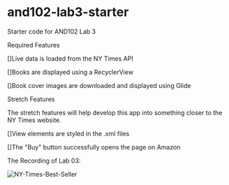 # and102-lab3-starter
Starter code for AND102 Lab 3

Required Features

  []Live data is loaded from the NY Times API
  
  []Books are displayed using a RecyclerView
  
  []Book cover images are downloaded and displayed using Glide

Stretch Features

The stretch features will help develop this app into something closer to the NY Times website.

  []View elements are styled in the .xml files
  
  []The "Buy" button successfully opens the page on Amazon

The Recording of Lab 03:

<img src="https://i.ibb.co/sgFMgKH/NY-Times-Best-Seller.gif" alt="NY-Times-Best-Seller" border="0">
